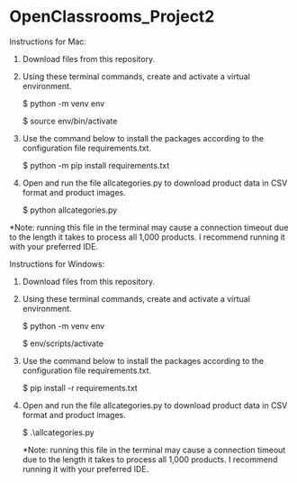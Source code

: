 # OpenClassrooms_Project2
Instructions for Mac:
1. Download files from this repository.
2. Using these terminal commands, create and activate a virtual environment.

    $ python -m venv env
   
   $ source env/bin/activate
3. Use the command below to install the packages according to the configuration file requirements.txt.

    $ python -m pip install requirements.txt
4. Open and run the file allcategories.py to download product data in CSV format and product images.
 
   $  python allcategories.py

*Note: running this file in the terminal may cause a connection timeout due to the length it takes to process all 1,000 products. I recommend running it with your preferred IDE.

Instructions for Windows:
1. Download files from this repository.
2. Using these terminal commands, create and activate a virtual environment.

    $ python -m venv env
   
   $ env/scripts/activate
3. Use the command below to install the packages according to the configuration file requirements.txt.

    $ pip install -r requirements.txt
4. Open and run the file allcategories.py to download product data in CSV format and product images.
 
   $  .\allcategories.py

   *Note: running this file in the terminal may cause a connection timeout due to the length it takes to process all 1,000 products. I recommend running it with your preferred IDE.
